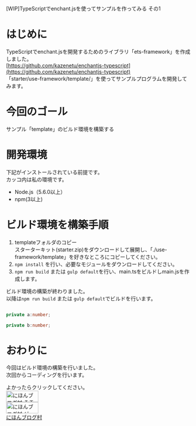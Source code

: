 [WIP]TypeScriptでenchant.jsを使ってサンプルを作ってみる その1

# はじめに
TypeScriptでenchant.jsを開発するためのライブラリ「ets-framework」を作成しました。  
[https://github.com/kazenetu/enchantjs-typescript](https://github.com/kazenetu/enchantjs-typescript)  
「starter/use-framework/template/」を使ってサンプルプログラムを開発してみます。

# 今回のゴール
サンプル「template」のビルド環境を構築する

# 開発環境
下記がインストールされている前提です。  
カッコ内は私の環境です。  
* Node.js（5.6.0以上）
* npm(3以上)

# ビルド環境を構築手順
1. templateフォルダのコピー  
   スターターキット(starter.zip)をダウンロードして展開し、「./use-framework/template」を好きなところにコピーしてください。  
1. ```npm install``` を行い、必要なモジュールをダウンロードしてください。
1. ```npm run build``` または ```gulp default```を行い、main.tsをビルドしmain.jsを作成します。

ビルド環境の構築が終わりました。  
以降は```npm run build``` または ```gulp default```でビルドを行います。

``` typescript

private a:number;

private b:number;

```

# おわりに
今回はビルド環境の構築を行いました。  
次回からコーディングを行います。

よかったらクリックしてください。  
<a href="http://it.blogmura.com/"><img src="http://it.blogmura.com/img/it88_31.gif" width="88" height="31" border="0" alt="にほんブログ村 ＩＴ技術ブログへ" /></a>  
<a href="http://game.blogmura.com/game_work/"><img src="http://game.blogmura.com/game_work/img/game_work88_31.gif" width="88" height="31" border="0" alt="にほんブログ村 ゲームブログ ゲーム制作へ" /></a><br /><a href="http://game.blogmura.com/game_work/">にほんブログ村</a>
